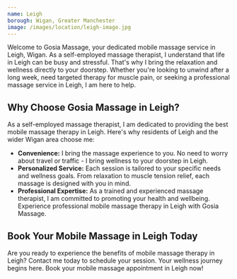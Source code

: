 ```yaml
---
name: Leigh
borough: Wigan, Greater Manchester
image: /images/location/leigh-image.jpg
---
```


Welcome to Gosia Massage, your dedicated mobile massage service in Leigh, Wigan. As a self-employed massage therapist, I understand that life in Leigh can be busy and stressful. That's why I bring the relaxation and wellness directly to your doorstep. Whether you're looking to unwind after a long week, need targeted therapy for muscle pain, or seeking a professional massage service in Leigh, I am here to help.

## Why Choose Gosia Massage in Leigh?

As a self-employed massage therapist, I am dedicated to providing the best mobile massage therapy in Leigh. Here's why residents of Leigh and the wider Wigan area choose me:

- **Convenience:** I bring the massage experience to you. No need to worry about travel or traffic - I bring wellness to your doorstep in Leigh.
- **Personalized Service:** Each session is tailored to your specific needs and wellness goals. From relaxation to muscle tension relief, each massage is designed with you in mind.
- **Professional Expertise:** As a trained and experienced massage therapist, I am committed to promoting your health and wellbeing. Experience professional mobile massage therapy in Leigh with Gosia Massage.

## Book Your Mobile Massage in Leigh Today

Are you ready to experience the benefits of mobile massage therapy in Leigh? Contact me today to schedule your session. Your wellness journey begins here. Book your mobile massage appointment in Leigh now!
